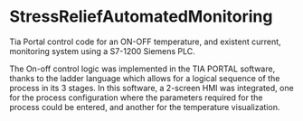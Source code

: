 # StressReliefAutomatedMonitoring
Tia Portal control code for an ON-OFF temperature, and existent current, monitoring system using a S7-1200 Siemens PLC.

The On-off control logic was implemented in the TIA PORTAL software, thanks to the ladder language which allows for a logical sequence of the process in its 3 stages. In this software, a 2-screen HMI was integrated, one for the process configuration where the parameters required for the process could be entered, and another for the temperature visualization.
